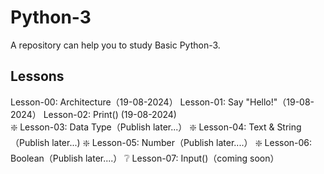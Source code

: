 # Python-3
A repository can help you to study Basic Python-3.
## Lessons
Lesson-00: Architecture（19-08-2024）
Lesson-01: Say "Hello!"（19-08-2024）
Lesson-02: Print() (19-08-2024)         
❇️ Lesson-03: Data Type（Publish later...）
❇️ Lesson-04: Text & String（Publish later...)
❇️ Lesson-05: Number（Publish later....）
❇️ Lesson-06: Boolean（Publish later....）
❔️ Lesson-07: Input()（coming soon）
